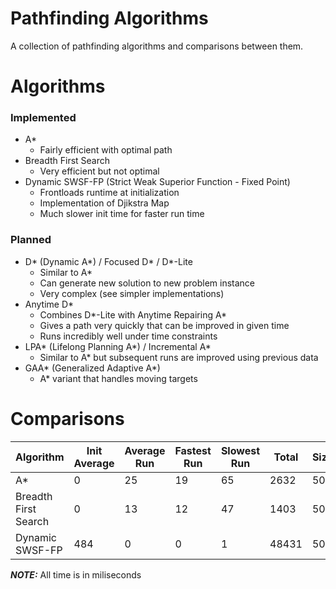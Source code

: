 # Pathfinding Algorithms
A collection of pathfinding algorithms and comparisons between them.

# Algorithms
### Implemented
  - A*
    - Fairly efficient with optimal path
  - Breadth First Search
    - Very efficient but not optimal
  - Dynamic SWSF-FP (Strict Weak Superior Function - Fixed Point)
    - Frontloads runtime at initialization
    - Implementation of Djikstra Map
    - Much slower init time for faster run time

### Planned
   - D* (Dynamic A*) / Focused D* / D*-Lite
     - Similar to A*
     - Can generate new solution to new problem instance
     - Very complex (see simpler implementations)
   - Anytime D*
     - Combines D*-Lite with Anytime Repairing A*
     - Gives a path very quickly that can be improved in given time
     - Runs incredibly well under time constraints
   - LPA* (Lifelong Planning A*) / Incremental A*
     - Similar to A* but subsequent runs are improved using previous data
   - GAA* (Generalized Adaptive A*)
     - A* variant that handles moving targets

# Comparisons

|           Algorithm|    Init Average|     Average Run|     Fastest Run|     Slowest Run|           Total|            Size|        Attempts|       Successes|
|--------------------|----------------|----------------|----------------|----------------|----------------|----------------|----------------|----------------|
|                  A*|               0|              25|              19|              65|            2632|             500|             100|              86|
|Breadth First Search|               0|              13|              12|              47|            1403|             500|             100|              86|
|     Dynamic SWSF-FP|             484|               0|               0|               1|           48431|             500|             100|              86|

**_NOTE:_**  All time is in miliseconds
